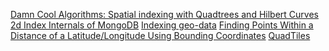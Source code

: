 ﻿[Damn Cool Algorithms: Spatial indexing with Quadtrees and Hilbert Curves](http://blog.notdot.net/2009/11/Damn-Cool-Algorithms-Spatial-indexing-with-Quadtrees-and-Hilbert-Curves)
[2d Index Internals of MongoDB](http://docs.mongodb.org/manual/core/geospatial-indexes/)
[Indexing geo-data](http://evertpot.com/229/)
[Finding Points Within a Distance of a Latitude/Longitude Using Bounding Coordinates](http://janmatuschek.de/LatitudeLongitudeBoundingCoordinates)
[QuadTiles](http://wiki.openstreetmap.org/wiki/QuadTiles)
